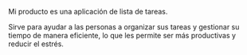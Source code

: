 Mi producto es una aplicación de lista de tareas.   


 Sirve para ayudar a las personas a organizar sus tareas y gestionar su tiempo de manera eficiente, lo que les permite ser más productivas y reducir el estrés.